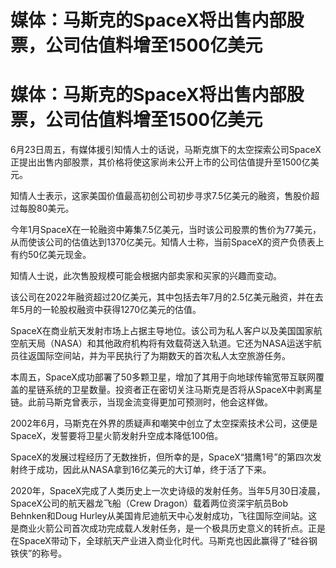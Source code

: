# 媒体：马斯克的SpaceX将出售内部股票，公司估值料增至1500亿美元

# 媒体：马斯克的SpaceX将出售内部股票，公司估值料增至1500亿美元

6月23日周五，有媒体援引知情人士的话说，马斯克旗下的太空探索公司SpaceX正提出出售内部股票，其价格将使这家尚未公开上市的公司估值提升至1500亿美元。

知情人士表示，这家美国价值最高初创公司初步寻求7.5亿美元的融资，售股价超过每股80美元。

今年1月SpaceX在一轮融资中筹集7.5亿美元，当时该公司股票的售价为77美元，从而使该公司的估值达到1370亿美元。知情人士称，当前SpaceX的资产负债表上有约50亿美元现金。

知情人士说，此次售股规模可能会根据内部卖家和买家的兴趣而变动。

该公司在2022年融资超过20亿美元，其中包括去年7月的2.5亿美元融资，并在去年5月的一轮股权融资中获得1270亿美元的估值。

SpaceX在商业航天发射市场上占据主导地位。该公司为私人客户以及美国国家航空航天局（NASA）和其他政府机构将有效载荷送入轨道。它还为NASA运送宇航员往返国际空间站，并为平民执行了为期数天的首次私人太空旅游任务。

本周五，SpaceX成功部署了50多颗卫星，增加了其用于向地球传输宽带互联网覆盖的星链系统的卫星数量。投资者正在密切关注马斯克是否将从SpaceX中剥离星链。此前马斯克曾表示，当现金流变得更加可预测时，他会这样做。

2002年6月，马斯克在外界的质疑声和嘲笑中创立了太空探索技术公司，这便是SpaceX，发誓要将卫星火箭发射升空成本降低100倍。

SpaceX的发展过程经历了无数挫折，但所幸的是，SpaceX“猎鹰1号”的第四次发射终于成功，因此从NASA拿到16亿美元的大订单，终于活了下来。

2020年，SpaceX完成了人类历史上一次史诗级的发射任务。当年5月30日凌晨，SpaceX公司的航天器龙飞船（Crew
Dragon）载着两位资深宇航员Bob Behnken和Doug
Hurley从美国肯尼迪航天中心发射成功，飞往国际空间站。这是商业火箭公司首次成功完成载人发射任务，是一个极具历史意义的转折点。正是在SpaceX带动下，全球航天产业进入商业化时代。马斯克也因此赢得了“硅谷钢铁侠”的称号。

